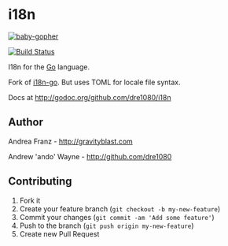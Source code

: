 # i18n

[![baby-gopher](https://raw2.github.com/drnic/babygopher-site/gh-pages/images/babygopher-badge.png)](http://www.babygopher.org)

[![Build Status](https://travis-ci.org/dre1080/i18n.png?branch=master)](https://travis-ci.org/dre1080/i18n)

I18n for the [Go](golang.org) language.

Fork of [i18n-go](github.com/pilu/i18n-go).
But uses TOML for locale file syntax.

Docs at <http://godoc.org/github.com/dre1080/i18n>

## Author

Andrea Franz - <http://gravityblast.com>

Andrew 'ando' Wayne - <http://github.com/dre1080>

## Contributing

1. Fork it
2. Create your feature branch (`git checkout -b my-new-feature`)
3. Commit your changes (`git commit -am 'Add some feature'`)
4. Push to the branch (`git push origin my-new-feature`)
5. Create new Pull Request
